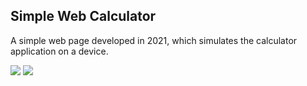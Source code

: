 ## Simple Web Calculator
A simple web page developed in 2021, which simulates the calculator application on a device.

![](https://i.imgur.com/40pwkpB.png) ![](https://i.imgur.com/hjK4spM.png)
